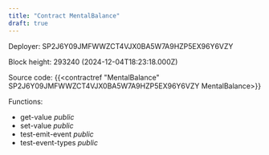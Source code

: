 ```yaml
---
title: "Contract MentalBalance"
draft: true
---
```

Deployer: SP2J6Y09JMFWWZCT4VJX0BA5W7A9HZP5EX96Y6VZY


 



Block height: 293240 (2024-12-04T18:23:18.000Z)

Source code: {{<contractref "MentalBalance" SP2J6Y09JMFWWZCT4VJX0BA5W7A9HZP5EX96Y6VZY MentalBalance>}}

Functions:

* get-value _public_
* set-value _public_
* test-emit-event _public_
* test-event-types _public_
